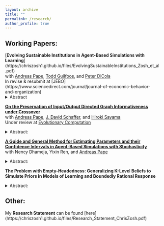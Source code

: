```yaml
---
layout: archive
title: ""
permalink: /research/
author_profile: true
---
```


<h2>Working Papers:</h2>
[<b>Evolving Sustainable Institutions in Agent-Based Simulations with Learning</b>](https://chriszosh1.github.io/files/EvolvingSustainableInstitutions_Zosh_et_al.pdf)
<br>with <a href="https://www.binghamton.edu/economics/faculty/profile.html?id=apape"> Andreas Pape</a>,
<a href="https://www.toddguilfoos.com/"> Todd Guilfoos</a>, and
<a href="https://www.law.northwestern.edu/faculty/profiles/peterdicola/"> Peter DiCola</a> <br>
In revise & resubmit at [JEBO](https://www.sciencedirect.com/journal/journal-of-economic-behavior-and-organization)<br>
<details style="margin-top: 0px; padding-top: 0px;"><summary>Abstract</summary>
    Elinor Ostrom identified eight design principles for the management of common-pool resources across hundreds of case studies. We develop a novel computational model in which learning agents intentionally explore the action space in a common resource game under different policy regimes to test the conditions in which one of Ostrom's design principles, graduated sanctions, emerges. We characterize the long-run policies that emerge top-down via a computational social planner and bottom-up via democracy, modeled as an endogenous self-governance process. 
    
    First, we find that graduated sanctions emerge top-down via a social planner who utilizes a fine-based policy without redistribution, but only when agents utilize similarity in their decision-making process. Next, we find that, when policy makers are able to redistribute fines, draconian style sanctions emerge. We also demonstrate that implementing the theoretical solution for rational agents who fully understand the game can forgo substantial potential gains in social welfare. Finally, we observe that, when agents participate in ``democracy'' (a bottom-up policy selection mechanism via voting for representatives) they are able to solve the commons problem fairly well, though we do not observe graduated sanction emerge in this context.
</details>

<a href="https://arxiv.org/abs/2406.10369"> <b>On the Preservation of Input/Output Directed Graph Informativeness under Crossover</b></a>
<br>with <a href="https://www.binghamton.edu/economics/faculty/profile.html?id=apape"> Andreas Pape</a>,
<a href="https://scholar.google.com/citations?user=pRy5WdkAAAAJ&hl=en"> J. David Schaffer</a>, and
<a href="http://bingdev.binghamton.edu/sayama/"> Hiroki Sayama</a> <br>
Under review at [Evolutionary Computation](https://direct.mit.edu/evco) <br>
<details><summary>Abstract:</summary>
There is a broad class of networks which connect inputs to outputs. These networks include chemical transformation networks, electrical circuits, municipal water systems, and neural networks. Evolutionary operations like crossover have been used in all these domains. The goal of this paper is to provide a strong theoretical foundation for crossover across this class of networks and connect crossover to informativeness, a measure of the connectedness of inputs to outputs.
    
We define an \textit{Input/Output Directed Graph} (or \textit{IOD Graph)} as a graph with a set of nodes $N$ and directed edges $E$, where $N$ contains  (a) a set of ``input nodes'' $I \subset N$, where each $i \in I$ has no incoming edges and any number of outgoing edges, and (b) a set of ``output nodes'' $O \subset N$, where each $o \in O$ has no outgoing edges and any number of incoming edges, and $I \cap O = \emptyset$. We define informativeness, which involves the connections via directed paths from the input nodes to the output nodes: A \textit{partially informative IOD Graph} has at least one path from an input to an output, a \textit{very informative IOD Graph} has a path from every input to some output, and a \textit{fully informative IOD Graph} has a path from every input to every output. A perceptron is an example of an IOD Graph. If it has non-zero weights and any number of layers, it is fully informative. As links are removed (assigned zero weight), the perceptron might become very, partially, or not informative.
We define a crossover operation on IOD Graphs in which we find subgraphs with matching sets of forward and backward directed links to ``swap.'' With this operation, IOD Graphs can be subject to evolutionary computation methods. 
We show that fully informative parents may yield a non-informative child. We also show that under conditions of \emph{contiguousness} and the \emph{no dangling nodes} condition, crossover compatible, partially informative parents yield partially informative children, and very informative input parents with partially informative output parents yield very informative children. However, even under these conditions, full informativeness may not be retained.

</details>


[<b>A Guide and General Method for Estimating Parameters and their Confidence Intervals in Agent-Based Simulations with Stochasticity</b>](https://chriszosh1.github.io/files/AGuideAndGeneralMethodForEstimatingParametersAndTheirConfidenceIntervalsInAgentBasedSimulationWithStochasticity_Zosh_et_al.pdf)
<br>with Nency Dhameja,
Yixin Ren, and
<a href="https://www.binghamton.edu/economics/faculty/profile.html?id=apape"> Andreas Pape</a>
<details><summary>Abstract:</summary>
While many Agent-Based Models (ABMs) traditionally serve to demonstrate proof of principle type findings, it is becoming increasingly common and desirable for such models to be used directly for estimation. Given the increasing prevalence of computational models across many disciplines, the need for accessible and econometrically sound methods for estimating these models in one's toolkit has never been greater.
    
Taking the view that ABMs are in many ways analogous to structural equation models, we detail a fairly generalizable estimation framework for bringing nearly any agent-based model to panel data in a manner akin to structural regression. We structure this paper with the aim of being an accessible guide for unfamiliar analysts to pick up and use, covering finding best fitting parameters (including summarizing and aggregating model output, establishing a fitness function, and optimization), estimating critical values using block-bootstrapping (including how to interpret confidence intervals and hypothesis testing in this context), and using Monte-Carlo simulations to establish model/estimator properties (including simulations for determining estimator inaccuracy and bias and decomposing sources of estimator imprecision).

</details>


<b>The Problem with Empty-Headedness: Generalizing K-Level Beliefs to Simulate Priors in Models of Learning and Boundedly Rational Response</b>
<details><summary>Abstract:</summary>

While there is an extensive history of bringing decision theories with learning to lab data, such models have been encumbered by the problem of ``empty-headedness'', which is derived from the common assumption in learning models that agents have no information to go on before the first round of play. To solve this problem, I utilize a method of \textit{simulated self-play} to generate priors using the features of the game themselves which can be applied to a large class of boundedly rational decision making processes with and without learning. Next, I demonstrate that k-level reasoning exists as a very specific case of this process which utilizes a rational ``best response'' function and batched updating. Finally, I compare the empirical performance (out of sample prediction) of two common learning models with and without simulated priors as well as K-level reasoning, utilizing lab data of players playing different versions of the Beauty Contest Game.
</details>

<h2>Other:</h2>
My <b>Research Statement</b> can be found [here](https://chriszosh1.github.io/files/Research_Statement_ChrisZosh.pdf)